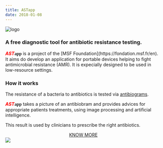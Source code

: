 ```yaml
---
title: ASTapp
date: 2018-01-08
---
```


![logo](/ASTapp-overview/images/header_ASTapp_black.svg)

<h3>A free diagnostic tool for antibiotic resistance testing.</h3>

<div class="pictureOnColumn">
<div style="margin-right:1em;">
<b><span style="color:red;font-style: italic;">AST</span><span style="font-family:'Bradley Hand';">app</span></b> is a project of the [MSF Foundation](https://fondation.msf.fr/en).
It aims do develop an application for portable devices helping to fight antimicrobial resistance (AMR). It is expecially designed to be used in low-resource settings.

<h3>How it works</h3>

The resistance of a bacteria to antibiotics is tested via [antibiograms](https://en.wikipedia.org/wiki/Antibiotic_sensitivity).

<b><span style="color:red;font-style: italic;">AST</span><span style="font-family:'Bradley Hand';">app</span></b> takes a picture of an antibiobram and provides advices for appropriate patients treatments, using image processing and artificial intelligence.

This result is used by clinicians to prescribe the right antibiotics.

<div style="text-align:center;">
<a href="/ASTapp-overview/en/context/">
<div class="bigButton">KNOW MORE</div>
</a>
</div>

</div>
<img class="pictureOnColumn" src="/ASTapp-overview/images/ASTapp_on_smartphone.jpeg?classes=shadow">
</div>